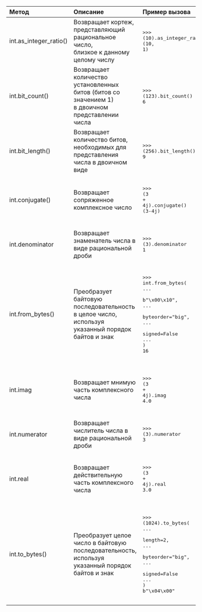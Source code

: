 | Метод                  | Описание                                                                                            | Пример вызова      |
|:-----------------------|:----------------------------------------------------------------------------------------------------|:-------------------|
| int.as_integer_ratio() | Возвращает кортеж, представляющий рациональное число,<br>близкое к данному целому числу             | <div class="code" style="border-radius:.375rem .375rem;"><div class="highlight"><pre><div class="highlight"><pre><span></span><span class="unselectable"><span class="o">&gt;&gt;&gt;</span> </span><span class="p">(</span><span class="mi">10</span><span class="p">)</span><span class="o">.</span><span class="n">as_integer_ratio</span><span class="p">()</span><br><span class="unselectable"><span class="p">(</span><span class="mi">10</span><span class="p">,</span> <span class="mi">1</span><span class="p">)</span></span><br></pre></div></pre></div></div> |
| int.bit_count()        | Возвращает количество установленных битов (битов со значением 1)<br>в двоичном представлении числа  | <div class="code" style="border-radius:.375rem .375rem;"><div class="highlight"><pre><div class="highlight"><pre><span></span><span class="unselectable"><span class="o">&gt;&gt;&gt;</span> </span><span class="p">(</span><span class="mi">123</span><span class="p">)</span><span class="o">.</span><span class="n">bit_count</span><span class="p">()</span><br><span class="unselectable"><span class="mi">6</span></span><br></pre></div></pre></div></div>        |
| int.bit_length()       | Возвращает количество битов, необходимых для представления числа в двоичном виде                    | <div class="code" style="border-radius:.375rem .375rem;"><div class="highlight"><pre><div class="highlight"><pre><span></span><span class="unselectable"><span class="o">&gt;&gt;&gt;</span> </span><span class="p">(</span><span class="mi">256</span><span class="p">)</span><span class="o">.</span><span class="n">bit_length</span><span class="p">()</span><br><span class="unselectable"><span class="mi">9</span></span><br></pre></div></pre></div></div>       |
| int.conjugate()        | Возвращает сопряженное комплексное число                                                            | <div class="code" style="border-radius:.375rem .375rem;"><div class="highlight"><pre><div class="highlight"><pre><span></span><span class="unselectable"><span class="o">&gt;&gt;&gt;</span> </span><span class="p">(</span><span class="mi">3</span> <span class="o">+</span> <span class="mi">4</span><span class="n">j</span><span class="p">)</span><span class="o">.</span><span class="n">conjugate</span><span class="p">()</span><br><span class="unselectable"><span class="p">(</span><span class="mi">3</span><span class="o">-</span><span class="mi">4</span><span class="n">j</span><span class="p">)</span></span><br></pre></div></pre></div></div>        |
| int.denominator        | Возвращает знаменатель числа в виде рациональной дроби                                              | <div class="code" style="border-radius:.375rem .375rem;"><div class="highlight"><pre><div class="highlight"><pre><span></span><span class="unselectable"><span class="o">&gt;&gt;&gt;</span> </span><span class="p">(</span><span class="mi">3</span><span class="p">)</span><span class="o">.</span><span class="n">denominator</span><br><span class="unselectable"><span class="mi">1</span></span><br></pre></div></pre></div></div>      |
| int.from_bytes()       | Преобразует байтовую последовательность в целое число,<br>используя указанный порядок байтов и знак | <div class="code" style="border-radius:.375rem .375rem;"><div class="highlight"><pre><div class="highlight"><pre><span></span><span class="unselectable"><span class="o">&gt;&gt;&gt;</span> </span><span class="nb">int</span><span class="o">.</span><span class="n">from_bytes</span><span class="p">(</span><br><span class="unselectable"><span class="o">...</span> </span>    <span class="sa">b</span><span class="s2">&quot;</span><span class="se">\x00\x10</span><span class="s2">&quot;</span><span class="p">,</span><br><span class="unselectable"><span class="o">...</span> </span>    <span class="n">byteorder</span><span class="o">=</span><span class="s2">&quot;big&quot;</span><span class="p">,</span><br><span class="unselectable"><span class="o">...</span> </span>    <span class="n">signed</span><span class="o">=</span><span class="kc">False</span><br><span class="unselectable"><span class="o">...</span> </span><span class="p">)</span><br><span class="unselectable"><span class="mi">16</span></span><br></pre></div></pre></div></div>       |
| int.imag               | Возвращает мнимую часть комплексного числа                                                          | <div class="code" style="border-radius:.375rem .375rem;"><div class="highlight"><pre><div class="highlight"><pre><span></span><span class="unselectable"><span class="o">&gt;&gt;&gt;</span> </span><span class="p">(</span><span class="mi">3</span> <span class="o">+</span> <span class="mi">4</span><span class="n">j</span><span class="p">)</span><span class="o">.</span><span class="n">imag</span><br><span class="unselectable"><span class="mf">4.0</span></span><br></pre></div></pre></div></div>             |
| int.numerator          | Возвращает числитель числа в виде рациональной дроби                                                | <div class="code" style="border-radius:.375rem .375rem;"><div class="highlight"><pre><div class="highlight"><pre><span></span><span class="unselectable"><span class="o">&gt;&gt;&gt;</span> </span><span class="p">(</span><span class="mi">3</span><span class="p">)</span><span class="o">.</span><span class="n">numerator</span><br><span class="unselectable"><span class="mi">3</span></span><br></pre></div></pre></div></div>        |
| int.real               | Возвращает действительную часть комплексного числа                                                  | <div class="code" style="border-radius:.375rem .375rem;"><div class="highlight"><pre><div class="highlight"><pre><span></span><span class="unselectable"><span class="o">&gt;&gt;&gt;</span> </span><span class="p">(</span><span class="mi">3</span> <span class="o">+</span> <span class="mi">4</span><span class="n">j</span><span class="p">)</span><span class="o">.</span><span class="n">real</span><br><span class="unselectable"><span class="mf">3.0</span></span><br></pre></div></pre></div></div>             |
| int.to_bytes()         | Преобразует целое число в байтовую последовательность,<br>используя указанный порядок байтов и знак | <div class="code" style="border-radius:.375rem .375rem;"><div class="highlight"><pre><div class="highlight"><pre><span></span><span class="unselectable"><span class="o">&gt;&gt;&gt;</span> </span><span class="p">(</span><span class="mi">1024</span><span class="p">)</span><span class="o">.</span><span class="n">to_bytes</span><span class="p">(</span><br><span class="unselectable"><span class="o">...</span> </span>    <span class="n">length</span><span class="o">=</span><span class="mi">2</span><span class="p">,</span><br><span class="unselectable"><span class="o">...</span> </span>    <span class="n">byteorder</span><span class="o">=</span><span class="s2">&quot;big&quot;</span><span class="p">,</span><br><span class="unselectable"><span class="o">...</span> </span>    <span class="n">signed</span><span class="o">=</span><span class="kc">False</span><br><span class="unselectable"><span class="o">...</span> </span><span class="p">)</span><br><span class="unselectable"><span class="sa">b</span><span class="s2">&quot;</span><span class="se">\x04\x00</span><span class="s2">&quot;</span></span><br></pre></div></pre></div></div>         |
